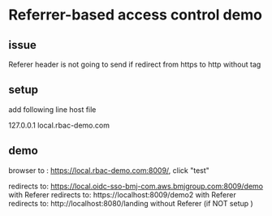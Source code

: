 # Referrer-based access control demo

## issue
Referer header is not going to send if redirect from https to http without tag <meta name="referrer">

## setup 
add following line host file

127.0.0.1 local.rbac-demo.com

 
## demo
browser to : https://local.rbac-demo.com:8009/, click "test"

redirects to:   https://local.oidc-sso-bmj-com.aws.bmjgroup.com:8009/demo with Referer
redirects to:   https://localhost:8009/demo2  with Referer
redirects to:   http://localhost:8080/landing   without Referer (if NOT setup <meta name="referrer">)







